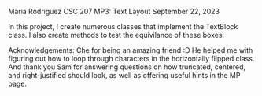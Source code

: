 Maria Rodriguez
CSC 207 MP3: Text Layout
September 22, 2023

In this project, I create numerous classes that implement the TextBlock class. I also create methods to test the equivilance of these boxes.

Acknowledgements: Che for being an amazing friend :D He helped me with figuring out how to loop through characters in the horizontally flipped class. And thank you Sam for answering questions on how truncated, centered, and right-justified should look, as well as offering useful hints in the MP page.

